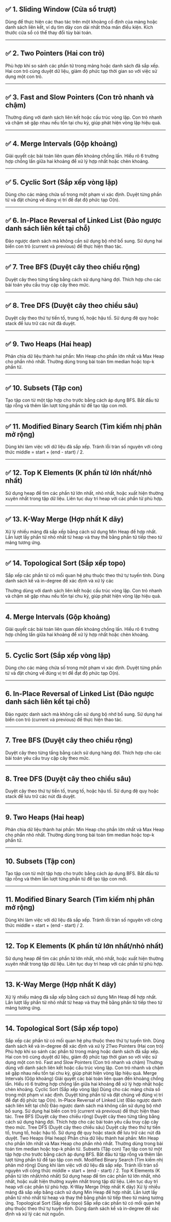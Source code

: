 ## ✅ 1. Sliding Window (Cửa sổ trượt)

Dùng để thực hiện các thao tác trên một khoảng cố định của mảng hoặc danh sách liên kết, ví dụ tìm dãy con dài nhất thỏa mãn điều kiện. Kích thước cửa sổ có thể thay đổi tùy bài toán.

---

## ✅ 2. Two Pointers (Hai con trỏ)

Phù hợp khi so sánh các phần tử trong mảng hoặc danh sách đã sắp xếp. Hai con trỏ cùng duyệt dữ liệu, giảm độ phức tạp thời gian so với việc sử dụng một con trỏ.

---

## ✅ 3. Fast and Slow Pointers (Con trỏ nhanh và chậm)

Thường dùng với danh sách liên kết hoặc cấu trúc vòng lặp. Con trỏ nhanh và chậm sẽ gặp nhau nếu tồn tại chu kỳ, giúp phát hiện vòng lặp hiệu quả.

---

## ✅ 4. Merge Intervals (Gộp khoảng)

Giải quyết các bài toán liên quan đến khoảng chồng lấn. Hiểu rõ 6 trường hợp chồng lấn giữa hai khoảng để xử lý hợp nhất hoặc chèn khoảng.

---

## ✅ 5. Cyclic Sort (Sắp xếp vòng lặp)

Dùng cho các mảng chứa số trong một phạm vi xác định. Duyệt từng phần tử và đặt chúng về đúng vị trí để đạt độ phức tạp O(n).

---

## ✅ 6. In-Place Reversal of Linked List (Đảo ngược danh sách liên kết tại chỗ)

Đảo ngược danh sách mà không cần sử dụng bộ nhớ bổ sung. Sử dụng hai biến con trỏ (current và previous) để thực hiện thao tác.

---

## ✅ 7. Tree BFS (Duyệt cây theo chiều rộng)

Duyệt cây theo từng tầng bằng cách sử dụng hàng đợi. Thích hợp cho các bài toán yêu cầu truy cập cây theo mức.

---

## ✅ 8. Tree DFS (Duyệt cây theo chiều sâu)

Duyệt cây theo thứ tự tiền tố, trung tố, hoặc hậu tố. Sử dụng đệ quy hoặc stack để lưu trữ các nút đã duyệt.

---

## ✅ 9. Two Heaps (Hai heap)

Phân chia dữ liệu thành hai phần: Min Heap cho phần lớn nhất và Max Heap cho phần nhỏ nhất. Thường dùng trong bài toán tìm median hoặc top-k phần tử.

---

## ✅ 10. Subsets (Tập con)

Tạo tập con từ một tập hợp cho trước bằng cách áp dụng BFS. Bắt đầu từ tập rỗng và thêm lần lượt từng phần tử để tạo tập con mới.

---

## ✅ 11. Modified Binary Search (Tìm kiếm nhị phân mở rộng)

Dùng khi làm việc với dữ liệu đã sắp xếp. Tránh lỗi tràn số nguyên với công thức middle = start + (end - start) / 2.

---

## ✅ 12. Top K Elements (K phần tử lớn nhất/nhỏ nhất)

Sử dụng heap để tìm các phần tử lớn nhất, nhỏ nhất, hoặc xuất hiện thường xuyên nhất trong tập dữ liệu. Liên tục duy trì heap với các phần tử phù hợp.

---

## ✅ 13. K-Way Merge (Hợp nhất K dãy)

Xử lý nhiều mảng đã sắp xếp bằng cách sử dụng Min Heap để hợp nhất. Lần lượt lấy phần tử nhỏ nhất từ heap và thay thế bằng phần tử tiếp theo từ mảng tương ứng.

---

## ✅ 14. Topological Sort (Sắp xếp topo)

Sắp xếp các phần tử có mối quan hệ phụ thuộc theo thứ tự tuyến tính. Dùng danh sách kề và in-degree để xác định và xử lý các

Thường dùng với danh sách liên kết hoặc cấu trúc vòng lặp. Con trỏ nhanh và chậm sẽ gặp nhau nếu tồn tại chu kỳ, giúp phát hiện vòng lặp hiệu quả.

---

## 4. Merge Intervals (Gộp khoảng)

Giải quyết các bài toán liên quan đến khoảng chồng lấn. Hiểu rõ 6 trường hợp chồng lấn giữa hai khoảng để xử lý hợp nhất hoặc chèn khoảng.

---

## 5. Cyclic Sort (Sắp xếp vòng lặp)

Dùng cho các mảng chứa số trong một phạm vi xác định. Duyệt từng phần tử và đặt chúng về đúng vị trí để đạt độ phức tạp O(n).

---

## 6. In-Place Reversal of Linked List (Đảo ngược danh sách liên kết tại chỗ)

Đảo ngược danh sách mà không cần sử dụng bộ nhớ bổ sung. Sử dụng hai biến con trỏ (current và previous) để thực hiện thao tác.

---

## 7. Tree BFS (Duyệt cây theo chiều rộng)

Duyệt cây theo từng tầng bằng cách sử dụng hàng đợi. Thích hợp cho các bài toán yêu cầu truy cập cây theo mức.

---

## 8. Tree DFS (Duyệt cây theo chiều sâu)

Duyệt cây theo thứ tự tiền tố, trung tố, hoặc hậu tố. Sử dụng đệ quy hoặc stack để lưu trữ các nút đã duyệt.

---

## 9. Two Heaps (Hai heap)

Phân chia dữ liệu thành hai phần: Min Heap cho phần lớn nhất và Max Heap cho phần nhỏ nhất. Thường dùng trong bài toán tìm median hoặc top-k phần tử.

---

## 10. Subsets (Tập con)

Tạo tập con từ một tập hợp cho trước bằng cách áp dụng BFS. Bắt đầu từ tập rỗng và thêm lần lượt từng phần tử để tạo tập con mới.

---

## 11. Modified Binary Search (Tìm kiếm nhị phân mở rộng)

Dùng khi làm việc với dữ liệu đã sắp xếp. Tránh lỗi tràn số nguyên với công thức middle = start + (end - start) / 2.

---

## 12. Top K Elements (K phần tử lớn nhất/nhỏ nhất)

Sử dụng heap để tìm các phần tử lớn nhất, nhỏ nhất, hoặc xuất hiện thường xuyên nhất trong tập dữ liệu. Liên tục duy trì heap với các phần tử phù hợp.

---

## 13. K-Way Merge (Hợp nhất K dãy)

Xử lý nhiều mảng đã sắp xếp bằng cách sử dụng Min Heap để hợp nhất. Lần lượt lấy phần tử nhỏ nhất từ heap và thay thế bằng phần tử tiếp theo từ mảng tương ứng.

---

## 14. Topological Sort (Sắp xếp topo)

Sắp xếp các phần tử có mối quan hệ phụ thuộc theo thứ tự tuyến tính. Dùng danh sách kề và in-degree để xác định và xử lý
2Two Pointers (Hai con trỏ)
Phù hợp khi so sánh các phần tử trong mảng hoặc danh sách đã sắp xếp. Hai con trỏ cùng duyệt dữ liệu, giảm độ phức tạp thời gian so với việc sử dụng một con trỏ.
Fast and Slow Pointers (Con trỏ nhanh và chậm)
Thường dùng với danh sách liên kết hoặc cấu trúc vòng lặp. Con trỏ nhanh và chậm sẽ gặp nhau nếu tồn tại chu kỳ, giúp phát hiện vòng lặp hiệu quả.
Merge Intervals (Gộp khoảng)
Giải quyết các bài toán liên quan đến khoảng chồng lấn. Hiểu rõ 6 trường hợp chồng lấn giữa hai khoảng để xử lý hợp nhất hoặc chèn khoảng.
Cyclic Sort (Sắp xếp vòng lặp)
Dùng cho các mảng chứa số trong một phạm vi xác định. Duyệt từng phần tử và đặt chúng về đúng vị trí để đạt độ phức tạp O(n).
In-Place Reversal of Linked List (Đảo ngược danh sách liên kết tại chỗ)
Đảo ngược danh sách mà không cần sử dụng bộ nhớ bổ sung. Sử dụng hai biến con trỏ (current và previous) để thực hiện thao tác.
Tree BFS (Duyệt cây theo chiều rộng)
Duyệt cây theo từng tầng bằng cách sử dụng hàng đợi. Thích hợp cho các bài toán yêu cầu truy cập cây theo mức.
Tree DFS (Duyệt cây theo chiều sâu)
Duyệt cây theo thứ tự tiền tố, trung tố, hoặc hậu tố. Sử dụng đệ quy hoặc stack để lưu trữ các nút đã duyệt.
Two Heaps (Hai heap)
Phân chia dữ liệu thành hai phần: Min Heap cho phần lớn nhất và Max Heap cho phần nhỏ nhất. Thường dùng trong bài toán tìm median hoặc top-k phần tử.
Subsets (Tập con)
Tạo tập con từ một tập hợp cho trước bằng cách áp dụng BFS. Bắt đầu từ tập rỗng và thêm lần lượt từng phần tử để tạo tập con mới.
Modified Binary Search (Tìm kiếm nhị phân mở rộng)
Dùng khi làm việc với dữ liệu đã sắp xếp. Tránh lỗi tràn số nguyên với công thức middle = start + (end - start) / 2.
Top K Elements (K phần tử lớn nhất/nhỏ nhất)
Sử dụng heap để tìm các phần tử lớn nhất, nhỏ nhất, hoặc xuất hiện thường xuyên nhất trong tập dữ liệu. Liên tục duy trì heap với các phần tử phù hợp.
K-Way Merge (Hợp nhất K dãy)
Xử lý nhiều mảng đã sắp xếp bằng cách sử dụng Min Heap để hợp nhất. Lần lượt lấy phần tử nhỏ nhất từ heap và thay thế bằng phần tử tiếp theo từ mảng tương ứng.
Topological Sort (Sắp xếp topo)
Sắp xếp các phần tử có mối quan hệ phụ thuộc theo thứ tự tuyến tính. Dùng danh sách kề và in-degree để xác định và xử lý các nút nguồn.
